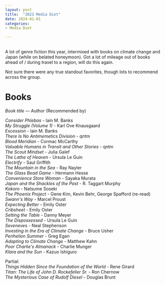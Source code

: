 ```yaml
---
layout: post
title:  "2023 Media Diet"
date: 2024-01-01
categories:
- Media Diet

---
```

<br>
A lot of genre fiction this year, intermixed with books on climate change and Japan (while on belated honeymoon). Got a lot of mileage out of books ahead of / during travel to a region, will do this again.

Not sure there were any true standout favorites, though lots to recommend across the group.

# **Books**
*Book title* — Author (Recommended by)

*Consider Phlebas* - Iain M. Banks <br>
*My Struggle (Volume 1)* - Karl Ove Knausgaard <br>
*Excession* - Iain M. Banks <br>
*There Is No Antimemetics Division* - qntm <br>
*Blood Meridian* - Cormac McCarthy <br>
*Valuable Humans in Transit and Other Stories* - qntm <br>
*The Scout Mindset* - Julia Galef <br>
*The Lathe of Heaven* - Ursula Le Guin <br>
*Electrify* - Saul Griffith <br>
*The Mountain in the Sea* - Ray Nayler <br>
*The Glass Bead Game* - Hermann Hesse <br>
*Convenience Store Woman* - Sayaka Murata <br>
*Japan and the Shackles of the Past* - R. Taggart Murphy <br>
*Kokoro* - Natsume Soseki <br>
*The Phoenix Project* - Gene Kim, Kevin Behr, George Spafford (re-read) <br>
*Swann's Way* - Marcel Proust <br>
*Expecting Better* - Emily Oster <br>
*Cribsheet* - Emily Oster <br>
*Setting the Table* - Danny Meyer <br>
*The Dispossessed* - Ursula Le Guin <br>
*Seveneves* - Neal Stephenson <br>
*Investing in the Era of Climate Change* - Bruce Usher <br>
*Perihelion Summer* - Greg Egan <br>
*Adapting to Climate Change* - Matthew Kahn <br>
*Poor Charlie's Almanack* - Charlie Munger <br>
*Klara and the Sun* - Kazuo Ishiguro <br>



Partial: <br>
*Things Hidden Since the Foundation of the World* - Rene Girard <br>
*Titan: The Life of John D. Rockefeller Sr.* - Ron Chernow <br>
*The Mysterious Case of Rudolf Diesel* - Douglas Brunt <br>

